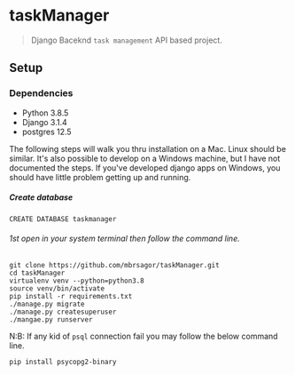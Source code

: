 # taskManager
> Django Baceknd `task management` API based project.


## Setup

### Dependencies

- Python 3.8.5
- Django 3.1.4
- postgres  12.5

The following steps will walk you thru installation on a Mac. Linux should be similar. It's also possible to develop 
on a Windows machine, but I have not documented the steps. If you've developed django apps on Windows, you should have little problem getting up and running.


##### Create database
``CREATE DATABASE taskmanager``

###### 1st open in your system terminal then follow the command line.

```base
git clone https://github.com/mbrsagor/taskManager.git
cd taskManager
virtualenv venv --python=python3.8
source venv/bin/activate
pip install -r requirements.txt
./manage.py migrate
./manage.py createsuperuser
./mangae.py runserver
```

N:B: If any kid of `psql` connection fail you may follow the below command line.

```pip install psycopg2-binary```